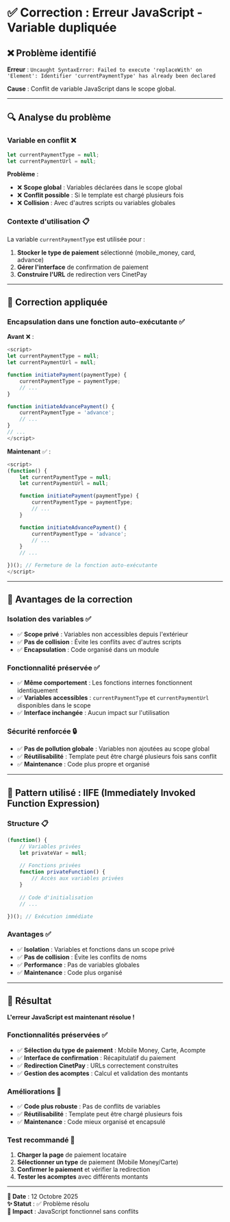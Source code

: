 # ✅ Correction : Erreur JavaScript - Variable dupliquée

## ❌ Problème identifié

**Erreur** : `Uncaught SyntaxError: Failed to execute 'replaceWith' on 'Element': Identifier 'currentPaymentType' has already been declared`

**Cause** : Conflit de variable JavaScript dans le scope global.

---

## 🔍 **Analyse du problème**

### **Variable en conflit** ❌

```javascript
let currentPaymentType = null;
let currentPaymentUrl = null;
```

**Problème** :
- ❌ **Scope global** : Variables déclarées dans le scope global
- ❌ **Conflit possible** : Si le template est chargé plusieurs fois
- ❌ **Collision** : Avec d'autres scripts ou variables globales

### **Contexte d'utilisation** 📋

La variable `currentPaymentType` est utilisée pour :
1. **Stocker le type de paiement** sélectionné (mobile_money, card, advance)
2. **Gérer l'interface** de confirmation de paiement
3. **Construire l'URL** de redirection vers CinetPay

---

## 🔧 **Correction appliquée**

### **Encapsulation dans une fonction auto-exécutante** ✅

**Avant** ❌ :
```javascript
<script>
let currentPaymentType = null;
let currentPaymentUrl = null;

function initiatePayment(paymentType) {
    currentPaymentType = paymentType;
    // ...
}

function initiateAdvancePayment() {
    currentPaymentType = 'advance';
    // ...
}
// ...
</script>
```

**Maintenant** ✅ :
```javascript
<script>
(function() {
    let currentPaymentType = null;
    let currentPaymentUrl = null;

    function initiatePayment(paymentType) {
        currentPaymentType = paymentType;
        // ...
    }

    function initiateAdvancePayment() {
        currentPaymentType = 'advance';
        // ...
    }
    // ...

})(); // Fermeture de la fonction auto-exécutante
</script>
```

---

## 🎯 **Avantages de la correction**

### **Isolation des variables** ✅

- ✅ **Scope privé** : Variables non accessibles depuis l'extérieur
- ✅ **Pas de collision** : Évite les conflits avec d'autres scripts
- ✅ **Encapsulation** : Code organisé dans un module

### **Fonctionnalité préservée** ✅

- ✅ **Même comportement** : Les fonctions internes fonctionnent identiquement
- ✅ **Variables accessibles** : `currentPaymentType` et `currentPaymentUrl` disponibles dans le scope
- ✅ **Interface inchangée** : Aucun impact sur l'utilisation

### **Sécurité renforcée** 🔒

- ✅ **Pas de pollution globale** : Variables non ajoutées au scope global
- ✅ **Réutilisabilité** : Template peut être chargé plusieurs fois sans conflit
- ✅ **Maintenance** : Code plus propre et organisé

---

## 🔄 **Pattern utilisé : IIFE (Immediately Invoked Function Expression)**

### **Structure** 📋

```javascript
(function() {
    // Variables privées
    let privateVar = null;
    
    // Fonctions privées
    function privateFunction() {
        // Accès aux variables privées
    }
    
    // Code d'initialisation
    // ...
    
})(); // Exécution immédiate
```

### **Avantages** ✅

- ✅ **Isolation** : Variables et fonctions dans un scope privé
- ✅ **Pas de collision** : Évite les conflits de noms
- ✅ **Performance** : Pas de variables globales
- ✅ **Maintenance** : Code plus organisé

---

## 🎊 **Résultat**

**L'erreur JavaScript est maintenant résolue !**

### **Fonctionnalités préservées** ✅

- ✅ **Sélection du type de paiement** : Mobile Money, Carte, Acompte
- ✅ **Interface de confirmation** : Récapitulatif du paiement
- ✅ **Redirection CinetPay** : URLs correctement construites
- ✅ **Gestion des acomptes** : Calcul et validation des montants

### **Améliorations** 🚀

- ✅ **Code plus robuste** : Pas de conflits de variables
- ✅ **Réutilisabilité** : Template peut être chargé plusieurs fois
- ✅ **Maintenance** : Code mieux organisé et encapsulé

### **Test recommandé** 🧪

1. **Charger la page** de paiement locataire
2. **Sélectionner un type** de paiement (Mobile Money/Carte)
3. **Confirmer le paiement** et vérifier la redirection
4. **Tester les acomptes** avec différents montants

---

**📅 Date** : 12 Octobre 2025  
**✨ Statut** : ✅ Problème résolu  
**🎯 Impact** : JavaScript fonctionnel sans conflits
